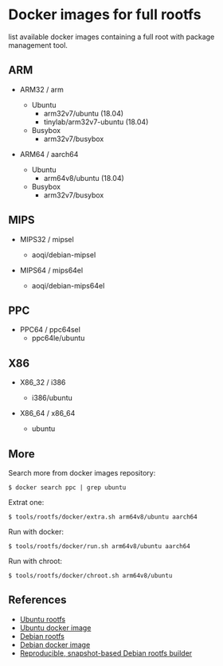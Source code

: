 
# Docker images for full rootfs

list available docker images containing a full root with package management tool.

## ARM

* ARM32 / arm
  - Ubuntu
    - arm32v7/ubuntu (18.04)
    - tinylab/arm32v7-ubuntu (18.04)
  - Busybox
    - arm32v7/busybox

* ARM64 / aarch64
  - Ubuntu
    - arm64v8/ubuntu (18.04)
  - Busybox
    - arm32v7/busybox

## MIPS

* MIPS32 / mipsel
  - aoqi/debian-mipsel

* MIPS64 / mips64el
  - aoqi/debian-mips64el

## PPC

* PPC64 / ppc64sel
  - ppc64le/ubuntu

## X86

* X86_32 / i386
  - i386/ubuntu

* X86_64 / x86_64
  - ubuntu

## More

Search more from docker images repository:

    $ docker search ppc | grep ubuntu

Extrat one:

    $ tools/rootfs/docker/extra.sh arm64v8/ubuntu aarch64

Run with docker:

    $ tools/rootfs/docker/run.sh arm64v8/ubuntu aarch64

Run with chroot:

    $ tools/rootfs/docker/chroot.sh arm64v8/ubuntu

## References

* [Ubuntu rootfs][1]
* [Ubuntu docker image][2]
* [Debian rootfs][3]
* [Debian docker image][4]
* [Reproducible, snapshot-based Debian rootfs builder][5]

[1]: https://partner-images.canonical.com/core/
[2]: https://hub.docker.com/r/arm64v8/ubuntu
[3]: https://github.com/debuerreotype/docker-debian-artifacts/tree/dist-arm64v8
[4]: https://hub.docker.com/r/arm64v8/debian
[5]: https://github.com/debuerreotype/debuerreotype
